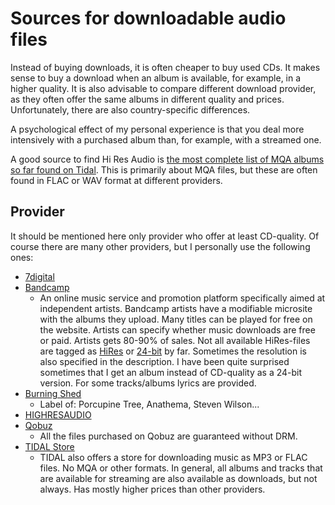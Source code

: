 # Sources for downloadable audio files

Instead of buying downloads, it is often cheaper to buy used CDs. It makes sense to buy a download when an album is available, for example, in a higher quality. It is also advisable to compare different download provider, as they often offer the same albums in different quality and prices. Unfortunately, there are also country-specific differences.

A psychological effect of my personal experience is that you deal more intensively with a purchased album than, for example, with a streamed one.

A good source to find Hi Res Audio is [the most complete list of MQA albums so far found on Tidal](https://www.meridianunplugged.com/ubbthreads/ubbthreads.php?ubb=showflat&Number=268318#Post268318). This is primarily about MQA files, but these are often found in FLAC or WAV format at different providers.

## Provider
It should be mentioned here only provider who offer at least CD-quality. Of course there are many other providers, but I personally use the following ones:

* [7digital](https://de.7digital.com/)
* [Bandcamp](https://bandcamp.com/)
  * An online music service and promotion platform specifically aimed at independent artists. Bandcamp artists have a modifiable microsite with the albums they upload. Many titles can be played for free on the website. Artists can specify whether music downloads are free or paid. Artists gets 80-90% of sales. Not all available HiRes-files are tagged as [HiRes](https://bandcamp.com/tag/hi-res) or [24-bit](https://bandcamp.com/tag/24-bit) by far. Sometimes the resolution is also specified in the description. I have been quite surprised sometimes that I get an album instead of CD-quality as a 24-bit version.
  For some tracks/albums lyrics are provided.
* [Burning Shed](https://burningshed.com/)
  * Label of: Porcupine Tree, Anathema, Steven Wilson...
* [HIGHRESAUDIO](https://www.highresaudio.com/)
* [Qobuz](https://www.qobuz.com/)
  * All the files purchased on Qobuz are guaranteed without DRM.
* [TIDAL Store](https://store.tidal.com/)
  * TIDAL also offers a store for downloading music as MP3 or FLAC files. No MQA or other formats.
  In general, all albums and tracks that are available for streaming are also available as downloads, but not always.
  Has mostly higher prices than other providers.
